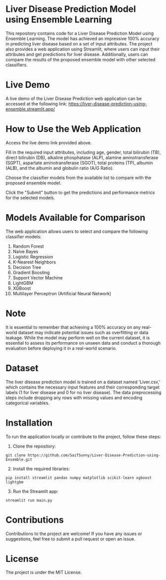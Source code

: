 # Liver Disease Prediction Model using Ensemble Learning
This repository contains code for a Liver Disease Prediction Model using Ensemble Learning. The model has achieved an impressive 100% accuracy in predicting liver disease based on a set of input attributes. The project also provides a web application using Streamlit, where users can input their attributes and get predictions for liver disease. Additionally, users can compare the results of the proposed ensemble model with other selected classifiers.

# Live Demo
A live demo of the Liver Disease Prediction web application can be accessed at the following link: https://liver-disease-prediction-using-ensemble.streamlit.app/

# How to Use the Web Application
Access the live demo link provided above.

Fill in the required input attributes, including age, gender, total bilirubin (TB), direct bilirubin (DB), alkaline phosphatase (ALP), alamine aminotransferase (SGPT), aspartate aminotransferase (SGOT), total proteins (TP), albumin (ALB), and the albumin and globulin ratio (A/G Ratio).

Choose the classifier models from the available list to compare with the proposed ensemble model.

Click the "Submit" button to get the predictions and performance metrics for the selected models.

# Models Available for Comparison
The web application allows users to select and compare the following classifier models:

1. Random Forest
2. Naïve Bayes
3. Logistic Regression
4. K-Nearest Neighbors
5. Decision Tree
6. Gradient Boosting
7. Support Vector Machine
8. LightGBM
9. XGBoost
10. Multilayer Perceptron (Artificial Neural Network)

# Note
It is essential to remember that achieving a 100% accuracy on any real-world dataset may indicate potential issues such as overfitting or data leakage. While the model may perform well on the current dataset, it is essential to assess its performance on unseen data and conduct a thorough evaluation before deploying it in a real-world scenario.

# Dataset
The liver disease prediction model is trained on a dataset named 'Liver.csv,' which contains the necessary input features and their corresponding target labels (1 for liver disease and 0 for no liver disease). The data preprocessing steps include dropping any rows with missing values and encoding categorical variables.

# Installation
To run the application locally or contribute to the project, follow these steps:

1. Clone the repository:
```
git clone https://github.com/SaifSunny/Liver-Disease-Prediction-using-Ensemble.git
```
2. Install the required libraries:
```
pip install streamlit pandas numpy matplotlib scikit-learn xgboost lightgbm
```
3. Run the Streamlit app:
```
streamlit run main.py
```
# Contributions
Contributions to the project are welcome! If you have any issues or suggestions, feel free to submit a pull request or open an issue.

# License
The project is under the MIT License.

